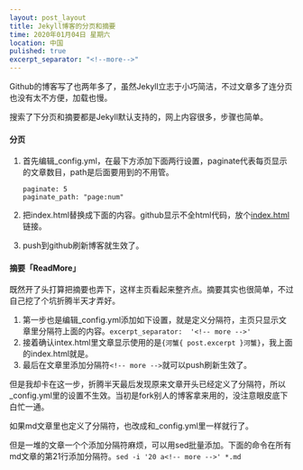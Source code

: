 ```yaml
---
layout: post_layout
title: Jekyll博客的分页和摘要
time: 2020年01月04日 星期六
location: 中国
pulished: true
excerpt_separator: "<!--more-->"
---
```

Github的博客写了也两年多了，虽然Jekyll立志于小巧简洁，不过文章多了连分页也没有太不方便，加载也慢。

搜索了下分页和摘要都是Jekyll默认支持的，网上内容很多，步骤也简单。

#### **分页**

1. 首先编辑_config.yml，在最下方添加下面两行设置，paginate代表每页显示的文章数目，path是后面要用到的不用管。
   ```
   paginate: 5
   paginate_path: "page:num"
   ```
2. 把index.html替换成下面的内容。github显示不全html代码，放个[index.html](https://github.com/Kzinux/kzinux.github.io/blob/master/index.html)链接。
  <!--more-->
  
3. push到github刷新博客就生效了。

#### **摘要「ReadMore」**

既然开了头打算把摘要也弄下，这样主页看起来整齐点。摘要其实也很简单，不过自己挖了个坑折腾半天才弄好。

1. 第一步也是编辑_config.yml添加如下设置，就是定义分隔符，主页只显示文章里分隔符上面的内容。`excerpt_separator:  '<!-- more -->'`
2. 接着确认intex.html里文章显示使用的是`{河蟹{ post.excerpt }河蟹}`，我上面的index.html就是。
3. 最后在文章里添加分隔符`<!-- more -->`就可以push刷新生效了。

但是我却卡在这一步，折腾半天最后发现原来文章开头已经定义了分隔符，所以_config.yml里的设置不生效。当初是fork别人的博客拿来用的，没注意眼皮底下白忙一通。

如果md文章里也定义了分隔符，也改成和_config.yml里一样就行了。

但是一堆的文章一个个添加分隔符麻烦，可以用sed批量添加。下面的命令在所有md文章的第21行添加分隔符。`sed -i '20 a<!-- more -->' *.md`
